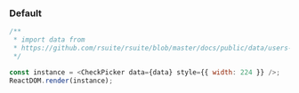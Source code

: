 ### Default

<!--start-code-->

```js
/**
 * import data from
 * https://github.com/rsuite/rsuite/blob/master/docs/public/data/users-role.json
 */

const instance = <CheckPicker data={data} style={{ width: 224 }} />;
ReactDOM.render(instance);
```

<!--end-code-->
